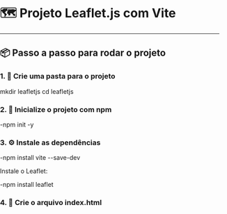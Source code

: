 # 🗺️ Projeto Leaflet.js com Vite

---

## 📦 Passo a passo para rodar o projeto

### 1. 📁 Crie uma pasta para o projeto

mkdir leafletjs
cd leafletjs


### 2. 🧱 Inicialize o projeto com npm

-npm init -y


### 3. ⚙️ Instale as dependências

-npm install vite --save-dev


Instale o Leaflet:

-npm install leaflet


### 4. 📝 Crie o arquivo index.html

<!DOCTYPE html>
<html>
<head>
  <title>Leaflet Test</title>
  <meta charset="utf-8" />
  <meta name="viewport" content="width=device-width, initial-scale=1.0">

  <link rel="stylesheet" href="node_modules/leaflet/dist/leaflet.css" />
  
  <style>
    #map { height: 100vh; }
    body, html { margin: 0; padding: 0; }
  </style>
</head>
<body>

<div id="map"></div>

<script src="node_modules/leaflet/dist/leaflet.js"></script>

<script>
  const map = L.map('map').setView([-23.5505, -46.6333], 13);

  L.tileLayer('https://server.arcgisonline.com/ArcGIS/rest/services/World_Imagery/MapServer/tile/{z}/{y}/{x}', {  // aqui podera mudar  o estilo do mapa
    attribution: '&copy; CartoDB',
    subdomains: 'abcd',
    maxZoom: 19
}).addTo(map);

  L.marker([-23.5505, -46.6333]).addTo(map)
    .bindPopup('São Paulo')
    .openPopup();
</script>

</body>
</html>

---

### 🚀 Rode o index.html com o Live-Server


### Estilos de mapas

🗺️ Padrão (OSM)    OpenStreetMap
![image](https://github.com/user-attachments/assets/bcff3c9a-85f8-49a5-86de-75767978d8ad)

Satélite    Esri, Mapbox, Google (via plugin)
![image](https://github.com/user-attachments/assets/77c25d7a-0716-474f-8c11-254f0c777735)

Dark    CartoDB Dark Matter, Mapbox Dark
![image](https://github.com/user-attachments/assets/63adaf5a-875d-4396-916e-bce0b775c31c)

Light / Minimalista    CartoDB Positron, Stamen Toner Lite
![image](https://github.com/user-attachments/assets/88abbd6c-2b6b-454c-99f7-4152d8b261b8)

